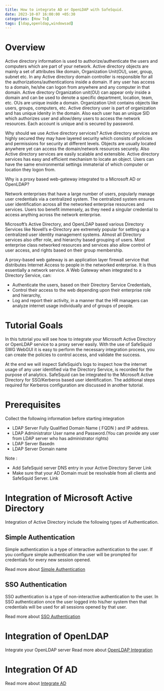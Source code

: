 ```yaml
---
title: How to integrate AD or OpenLDAP with SafeSquid.
date: 2023-10-07 16:00:00 +05:30
categories: [How To]
tags: [ldap,openldap,windowsad]
---
```


# Overview

Active directory information is used to authorize/authenticate the
users and computers which are part of your network. Active directory
objects are mainly a set of attributes like domain, Organization
Unit(OU), user, group, subnet etc. In any Active directory domain
controller is responsible for all the authorizations/authentications
inside a domain. If any user has access to a domain, he/she can logon
from anywhere and any computer in that domain. Active directory
Organization unit(OU) can appear only inside a domain and can be used
to denote a specific department, location, team, etc. OUs are unique
inside a domain. Organization Unit contains objects like users, groups,
computers, etc.
Active directory user is part of organization and has unique idenity in
the domain. Also each user has an unique SID which authorizes user and
allow/deny users to access the network resources. Each account is
unique and is secured by password.

Why should we use Active directory services?
Active directory services are highly secured they may have layered
security which consists of policies and permissions for security at
different levels. Objects are usually located anywhere yet can access
the domain/network resources securely. Also Active directory services
are easily scalable and extensible. Active directory services has easy
and efficient mechanism to locate an object. Users can have the same
environmental settings immaterial of which computer or location they
logon from.

Why is a proxy based web-gateway integrated to a Microsoft AD or
OpenLDAP?

Network enterprises that have a large number of users, popularly manage
user credentials via a centralized system.
The centralized system ensures user identification across all the
networked enterprise resources and services.
Users too benefit immensely, as they need a singular credential to
access anything across the network enterprise.

Microsoft’s Active Directory, and OpenLDAP based various Directory
Services like Novell’s e-Directory are extremely popular for setting up
a centralized user identity management systems.
Almost all Directory services also offer role, and hierarchy based
grouping of users. Most enterprise class networked resources and
services also allow control of user access, and rights based on their
group membership.

A proxy-based web gateway is an application layer firewall service that
distributes Internet Access to people in the networked enterprise. It
is thus essentially a network service.
A Web Gateway when integrated to a Directory Service, can:
  * Authenticate the users, based on their Directory Service
 Credentials,
  * Control their access to the web depending upon their enterprise
 role and hierarchy,
  * Log and report their activity, in a manner that the HR managers can
 analyze internet usage individually and of groups of people.

# Tutorial Goals

In this tutorial you will see how to integrate your Microsoft Active
Directory or OpenLDAP service to a proxy server easily.
With the use of SafeSquid SWG WebGUI it is easy to perform the
necessary integration process, you can create the policies to control
access, and validate the success.

At the end we will inspect SafeSquid’s logs to inspect how the internet
usage of any user identified via the Directory Service, is recorded for
the purpose of analytics.
SafeSquid can be integrated to the Microsoft Active Directory for
SSO/Kerberos based user identification. The additional steps required
for Kerberos configuration are discussed in another tutorial.

# Prerequisites

Collect the following information before starting integration
  * LDAP Server Fully Qualified Domain Name ( FQDN ) and IP address.
  * LDAP Administrator User name and Password.(You can provide any user
 from LDAP server who has administrator rights)
  * LDAP Server Basedn
  * LDAP Server Domain name

Note :
  * Add SafeSquid server DNS entry in your Active Directory Server Link
  * Make sure that your AD Domain must be resolvable from all clients
 and SafeSquid Server. Link

# Integration of Microsoft Active Directory

Integration of Active Directory include the following types of
Authentication.

## Simple Authentication

Simple authentication is a type of interactive authentication to the
user. If you configure simple authentication the user will be prompted
for credentials for every new session opened.

Read more about [Simple Authentication]()

## SSO Authentication

SSO authentication is a type of non-interactive authentication to the
user. In SSO authentication once the user logged into his/her system
then that credentials will be used for all sessions opened by that
user.

Read more about [SSO Authentication]()

# Integration of OpenLDAP

Integrate your OpenLDAP server
Read more about [OpenLDAP Integration]()

# Integration Of AD

Read more about [Integrate AD]()
